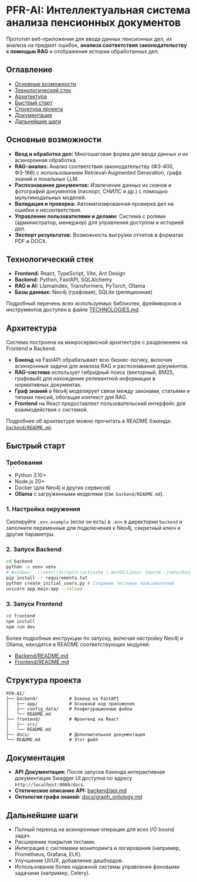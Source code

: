# PFR-AI: Интеллектуальная система анализа пенсионных документов

Прототип веб-приложения для ввода данных пенсионных дел, их анализа на предмет ошибок, **анализа соответствия законодательству с помощью RAG** и отображения истории обработанных дел.

## Оглавление

- [Основные возможности](#основные-возможности)
- [Технологический стек](#технологический-стек)
- [Архитектура](#архитектура)
- [Быстрый старт](#быстрый-старт)
- [Структура проекта](#структура-проекта)
- [Документация](#документация)
- [Дальнейшие шаги](#дальнейшие-шаги)

## Основные возможности

*   **Ввод и обработка дел:** Многошаговая форма для ввода данных и их асинхронная обработка.
*   **RAG-анализ:** Анализ соответствия законодательству (ФЗ-400, ФЗ-166) с использованием Retrieval-Augmented Generation, графа знаний и локальных LLM.
*   **Распознавание документов:** Извлечение данных из сканов и фотографий документов (паспорт, СНИЛС и др.) с помощью мультимодальных моделей.
*   **Валидация и проверка:** Автоматизированная проверка дел на ошибки и несоответствия.
*   **Управление пользователями и делами:** Система с ролями (администратор, менеджер) для управления доступом и историей дел.
*   **Экспорт результатов:** Возможность выгрузки отчетов в форматах PDF и DOCX.

## Технологический стек

*   **Frontend:** React, TypeScript, Vite, Ant Design
*   **Backend:** Python, FastAPI, SQLAlchemy
*   **RAG и AI:** LlamaIndex, Transformers, PyTorch, Ollama
*   **Базы данных:** Neo4j (графовая), SQLite (реляционная)

Подробный перечень всех используемых библиотек, фреймворков и инструментов доступен в файле [TECHNOLOGIES.md](./TECHNOLOGIES.md).

## Архитектура

Система построена на микросервисной архитектуре с разделением на Frontend и Backend.

- **Бэкенд** на FastAPI обрабатывает всю бизнес-логику, включая асинхронные задачи для анализа RAG и распознавания документов.
- **RAG-система** использует гибридный поиск (векторный, BM25, графовый) для нахождения релевантной информации в нормативных документах.
- **Граф знаний** в Neo4j моделирует связи между законами, статьями и типами пенсий, обогащая контекст для RAG.
- **Frontend** на React предоставляет пользовательский интерфейс для взаимодействия с системой.

Подробнее об архитектуре можно прочитать в README бэкенда: [`backend/README.md`](./backend/README.md).

## Быстрый старт

### Требования

*   Python 3.10+
*   Node.js 20+
*   Docker (для Neo4j и других сервисов)
*   **Ollama** с загруженными моделями (см. `backend/README.md`).

### 1. Настройка окружения

Скопируйте `.env.example` (если он есть) в `.env` в директории `backend` и заполните переменные для подключения к Neo4j, секретный ключ и другие параметры.

### 2. Запуск Backend

```bash
cd backend
python -m venv venv
# Windows: .\\venv\\Scripts\\activate | macOS/Linux: source ./venv/bin/activate
pip install -r requirements.txt
python create_initial_users.py # Создание тестовых пользователей
uvicorn app.main:app --reload
```

### 3. Запуск Frontend

```bash
cd frontend
npm install
npm run dev
```

Более подробные инструкции по запуску, включая настройку Neo4j и Ollama, находятся в README соответствующих модулей:
- [Backend/README.md](./backend/README.md)
- [Frontend/README.md](./frontend/README.md)

## Структура проекта

```
PFR-AI/
├── backend/            # Бэкенд на FastAPI
│   ├── app/            # Основной код приложения
│   ├── config_data/    # Конфигурационные файлы
│   └── README.md
├── frontend/           # Фронтенд на React
│   ├── src/
│   └── README.md
├── docs/               # Дополнительная документация
└── README.md           # Этот файл
```

## Документация

- **API Документация:** После запуска бэкенда интерактивная документация Swagger UI доступна по адресу `http://localhost:8000/docs`.
- **Статическое описание API:** [backend/api.md](./backend/api.md)
- **Онтология графа знаний:** [docs/graph_ontology.md](./docs/graph_ontology.md)

## Дальнейшие шаги

*   Полный переход на асинхронные операции для всех I/O bound задач.
*   Расширение покрытия тестами.
*   Интеграция с системами мониторинга и логирования (например, Prometheus, Grafana, ELK).
*   Улучшение UI/UX, добавление дашбордов.
*   Использование более надежной системы управления фоновыми задачами (например, Celery).